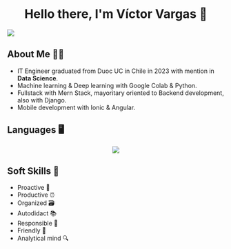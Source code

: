 <h1 align="center">Hello there, I'm Víctor Vargas 👋</h1>

<img src="https://github.com/vict360/vict360/blob/main/V%C3%ADctor%20Vargas.png">

## About Me 🧑‍💼
* IT Engineer graduated from Duoc UC in Chile in 2023 with mention in <b>Data Science</b>.
* Machine learning & Deep learning with Google Colab & Python.
* Fullstack with Mern Stack, mayoritary oriented to Backend development, also with Django.
* Mobile development with Ionic & Angular.

## Languages 🖥️
<p align="center">
  <a href="https://skillicons.dev">
    <img src="https://skillicons.dev/icons?i=py,django,js,ts,java,nextjs,react,express,mongodb,nodejs,angular,tailwind,bootstrap,html,css,&perline=10" />
  </a>
</p>

## Soft Skills 🤝
* Proactive 🚀
* Productive ⏰
* Organized 🗃️
* Autodidact 📚
* Responsible 🤲 
* Friendly 🤗
* Analytical mind 🔍


